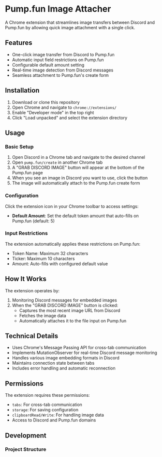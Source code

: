 # Pump.fun Image Attacher

A Chrome extension that streamlines image transfers between Discord and Pump.fun by allowing quick image attachment with a single click.

## Features

- One-click image transfer from Discord to Pump.fun
- Automatic input field restrictions on Pump.fun
- Configurable default amount setting
- Real-time image detection from Discord messages
- Seamless attachment to Pump.fun's create form

## Installation

1. Download or clone this repository
2. Open Chrome and navigate to `chrome://extensions/`
3. Enable "Developer mode" in the top right
4. Click "Load unpacked" and select the extension directory

## Usage

### Basic Setup

1. Open Discord in a Chrome tab and navigate to the desired channel
2. Open `pump.fun/create` in another Chrome tab
3. A "GRAB DISCORD IMAGE" button will appear at the bottom of the Pump.fun page
4. When you see an image in Discord you want to use, click the button
5. The image will automatically attach to the Pump.fun create form

### Configuration

Click the extension icon in your Chrome toolbar to access settings:

- **Default Amount**: Set the default token amount that auto-fills on Pump.fun (default: 5)

### Input Restrictions

The extension automatically applies these restrictions on Pump.fun:
- Token Name: Maximum 32 characters
- Ticker: Maximum 10 characters
- Amount: Auto-fills with configured default value

## How It Works

The extension operates by:
1. Monitoring Discord messages for embedded images
2. When the "GRAB DISCORD IMAGE" button is clicked:
   - Captures the most recent image URL from Discord
   - Fetches the image data
   - Automatically attaches it to the file input on Pump.fun

## Technical Details

- Uses Chrome's Message Passing API for cross-tab communication
- Implements MutationObserver for real-time Discord message monitoring
- Handles various image embedding formats in Discord
- Maintains connection state between tabs
- Includes error handling and automatic reconnection

## Permissions

The extension requires these permissions:
- `tabs`: For cross-tab communication
- `storage`: For saving configuration
- `clipboardRead/Write`: For handling image data
- Access to Discord and Pump.fun domains

## Development

### Project Structure 